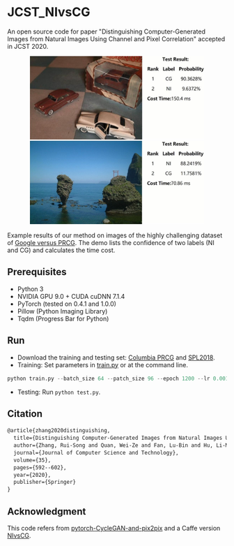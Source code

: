 # JCST_NIvsCG
An open source code for paper "Distinguishing Computer-Generated Images from Natural Images Using Channel and Pixel Correlation" accepted in JCST 2020.
<div align=center>
  <img width="400" src="https://github.com/Evergrow/JCST_NIvsCG/blob/master/images/img1.jpg/" hspace="10">
  <img width="400" src="https://github.com/Evergrow/JCST_NIvsCG/blob/master/images/img2.jpg/" hspace="10">
</div>

Example results of our method on images of the highly challenging dataset of [Google versus PRCG](http://www.ee.columbia.edu/ln/dvmm/downloads/PIM_PRCG_dataset/). The demo lists the confidence of two labels (NI and CG) and calculates the time cost. 

## Prerequisites
* Python 3
* NVIDIA GPU 9.0 + CUDA cuDNN 7.1.4
* PyTorch (tested on 0.4.1 and 1.0.0)
* Pillow (Python Imaging Library)
* Tqdm (Progress Bar for Python)

## Run
* Download the training and testing set: [Columbia PRCG](http://www.ee.columbia.edu/ln/dvmm/downloads/PIM_PRCG_dataset/) and [SPL2018](https://rose.ntu.edu.sg/Publications/Documents/Others/Computer%20Graphics%20Identification%20Combining%20Convolutional%20and%20Recurrent%20Neural%20Networks.pdf).
* Training: Set parameters in [train.py](https://github.com/Evergrow/JCST_NIvsCG/blob/master/train.py) or at the command line.
```python
python train.py --batch_size 64 --patch_size 96 --epoch 1200 --lr 0.001
```
* Testing: Run ```python test.py```.

## Citation
```latex
@article{zhang2020distinguishing,
  title={Distinguishing Computer-Generated Images from Natural Images Using Channel and Pixel Correlation},
  author={Zhang, Rui-Song and Quan, Wei-Ze and Fan, Lu-Bin and Hu, Li-Ming and Yan, Dong-Ming},
  journal={Journal of Computer Science and Technology},
  volume={35},
  pages={592--602},
  year={2020},
  publisher={Springer}
}
```
## Acknowledgment
This code refers from [pytorch-CycleGAN-and-pix2pix](https://github.com/junyanz/pytorch-CycleGAN-and-pix2pix) and a Caffe version [NIvsCG](https://github.com/weizequan/NIvsCG).
